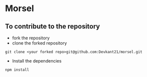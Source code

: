 # Morsel

## To contribute to the repository

- fork the repository
- clone the forked repository

```
git clone <your forked repo>git@github.com:Devkant21/morsel.git
```

- Install the dependencies

```
npm install
```